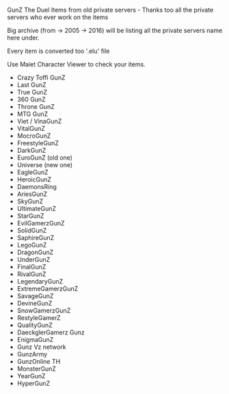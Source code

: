 GunZ The Duel Items from old private servers - Thanks too all the private servers who ever work on the items 

Big archive (from -> 2005 -> 2016) will be listing all the private servers name here under.

Every item is converted too '.elu' file

Use Maiet Character Viewer to check your items.

- Crazy Toffi GunZ
- Last GunZ
- True GunZ
- 360 GunZ
- Throne GunZ
- MTG GunZ
- Viet / VinaGunZ
- VitalGunZ
- MocroGunZ
- FreestyleGunZ
- DarkGunZ
- EuroGunZ (old one) 
- Universe (new one)
- EagleGunZ
- HeroicGunZ
- DaemonsRing
- AriesGunZ
- SkyGunZ
- UltimateGunZ
- StarGunZ
- EvilGamerzGunZ
- SolidGunZ
- SaphireGunZ
- LegoGunZ
- DragonGunZ
- UnderGunZ
- FinalGunZ
- RivalGunZ
- LegendaryGunZ
- ExtremeGamerzGunZ
- SavageGunZ
- DevineGunZ
- SnowGamerzGunZ
- RestyleGamerZ
- QualityGunZ
- DaeckglerGamerz Gunz
- EnigmaGunZ
- Gunz Vz network
- GunzArmy
- GunzOnline TH
- MonsterGunZ
- YearGunZ
- HyperGunZ






